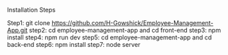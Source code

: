 Installation Steps

Step1: git clone https://github.com/H-Gowshick/Employee-Management-App.git
step2: cd employee-management-app and cd front-end
step3: npm install
step4: npm run dev
step5: cd employee-management-app and cd back-end
step6: npm install
step7: node server
